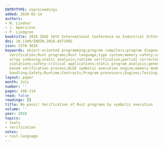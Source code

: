 ```yaml
---
ENTRYTYPE: inproceedings
added: 2020-02-14
authors:
- M. Lindner
- J. Aparicius
- P. Lindgren
booktitle: 2018 IEEE 16th International Conference on Industrial Informatics (INDIN)
doi: 10.1109/INDIN.2018.8471992
issn: 2378-363X
keywords: object-oriented programming;program compilers;program diagnostics;program
  verification;Rust programs;Rust language;type system;memory safety;safety conditions;raw
  array indexing;static analysis;runtime verification;partial correctness guarantees;safety
  violations;safety-critical applications;static program analysis;generic contract
  based verification process;KLEE symbolic execution engine;memory model;rustc compiler;panic
  handling;Safety;Runtime;Contracts;Program processors;Engines;Testing;Data models
layout: paper
month: July
number: ''
pages: 108-114
read: false
readings: []
title: No panic! Verification of Rust programs by symbolic execution
volume: ''
year: 2018
topics:
- tools
- verification
notes:
- rust-language
---
```


